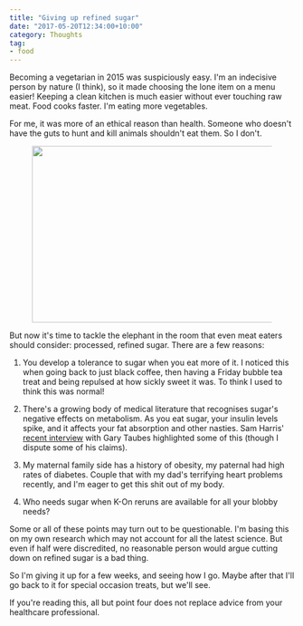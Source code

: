 ```yaml
---
title: "Giving up refined sugar"
date: "2017-05-20T12:34:00+10:00"
category: Thoughts
tag:
- food
---
```

Becoming a vegetarian in 2015 was suspiciously easy. I'm an indecisive person by nature (I think), so it made choosing the lone item on a menu easier! Keeping a clean kitchen is much easier without ever touching raw meat. Food cooks faster. I'm eating more vegetables.

For me, it was more of an ethical reason than health. Someone who doesn't have the guts to hunt and kill animals shouldn't eat them. So I don't.

<figure><img src="https://rubenerd.com/files/2017/konkeeki@1x.jpg" alt="" style="width:500px; height:312px" srcset="https://rubenerd.com/files/2017/konkeeki@1x.jpg 1x, https://rubenerd.com/files/2017/konkeeki@2x.jpg 2x" />
</figure>

But now it's time to tackle the elephant in the room that even meat eaters should consider: processed, refined sugar. There are a few reasons:

1. You develop a tolerance to sugar when you eat more of it. I noticed this when going back to just black coffee, then having a Friday bubble tea treat and being repulsed at how sickly sweet it was. To think I used to think this was normal!

2. There's a growing body of medical literature that recognises sugar's negative effects on metabolism. As you eat sugar, your insulin levels spike, and it affects your fat absorption and other nasties. Sam Harris' [recent interview] with Gary Taubes highlighted some of this (though I dispute some of his claims).

3. My maternal family side has a history of obesity, my paternal had high rates of diabetes. Couple that with my dad's terrifying heart problems recently, and I'm eager to get this shit out of my body.

4. Who needs sugar when K-On reruns are available for all your blobby needs?

Some or all of these points may turn out to be questionable. I'm basing this on my own research which may not account for all the latest science. But even if half were discredited, no reasonable person would argue cutting down on refined sugar is a bad thing.

So I'm giving it up for a few weeks, and seeing how I go. Maybe after that I'll go back to it for special occasion treats, but we'll see.

If you're reading this, all but point four does not replace advice from your healthcare professional.

[recent interview]: https://www.samharris.org/podcast/item/what-should-we-eat
